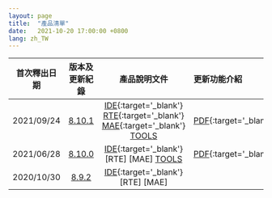 ```yaml
---
layout: page
title:  "產品清單"
date:   2021-10-20 17:00:00 +0800
lang: zh_TW
---
```



|首次釋出日期|版本及更新紀錄|產品說明文件|更新功能介紹|
|:-:|:-:|:-:|:-|
|2021/09/24|[8.10.1](UPDATE/8.10.1.html)|[IDE](/doc/IDE_8.10.0/zh-Hant/index.HTML){:target='_blank'} [RTE](/doc/RTE_8.10.0/zh-Hant/index.html){:target='_blank'} [MAE](/doc/MAE_8.10.0/zh-Hant/MAE.html){:target='_blank'} [TOOLS](TOOLS/README.html)|[PDF](Doc/Release8.10.1-20210924.pdf){:target='_blank'}|
|2021/06/28|[8.10.0](UPDATE/8.10.0.html)|[IDE](doc/IDE_8.10.0/zh-Hant/index.html){:target='_blank'}[RTE] [MAE] [TOOLS](TOOLS/README.html)|[PDF](Doc/Release8.10.0-20210913.pdf){:target='_blank'}|
|2020/10/30|[8.9.2](UPDATE/8.9.2.html)|[IDE](/library/8.9.2/index.html){:target='_blank'} [RTE] [MAE]||
